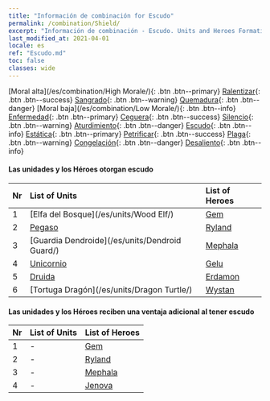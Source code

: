 ```yaml
---
title: "Información de combinación for Escudo"
permalink: /combination/Shield/
excerpt: "Información de combinación - Escudo. Units and Heroes Formation."
last_modified_at: 2021-04-01
locale: es
ref: "Escudo.md"
toc: false
classes: wide
---
```


  [Moral alta](/es/combination/High Morale/){: .btn .btn--primary} [Ralentizar](/es/combination/Slow/){: .btn .btn--success} [Sangrado](/es/combination/Bleeding/){: .btn .btn--warning} [Quemadura](/es/combination/Burning/){: .btn .btn--danger} [Moral baja](/es/combination/Low Morale/){: .btn .btn--info} [Enfermedad](/es/combination/Disease/){: .btn .btn--primary} [Ceguera](/es/combination/Blind/){: .btn .btn--success} [Silencio](/es/combination/Silence/){: .btn .btn--warning} [Aturdimiento](/es/combination/Stun/){: .btn .btn--danger} [Escudo](/es/combination/Shield/){: .btn .btn--info} [Estática](/es/combination/Static/){: .btn .btn--primary} [Petrificar](/es/combination/Petrify/){: .btn .btn--success} [Plaga](/es/combination/Plague/){: .btn .btn--warning} [Congelación](/es/combination/Freeze/){: .btn .btn--danger} [Desaliento](/es/combination/Deterrence/){: .btn .btn--info} 


#### Las unidades y los Héroes otorgan escudo

  | Nr |  List of Units  | List of Heroes | 
  |:---|:----------------|:---------------| 
  | 1 | [Elfa del Bosque](/es/units/Wood Elf/) | [Gem](/es/heroes/Gem/) |
  | 2 | [Pegaso](/es/units/Pegasus/) | [Ryland](/es/heroes/Ryland/) |
  | 3 | [Guardia Dendroide](/es/units/Dendroid Guard/) | [Mephala](/es/heroes/Mephala/) |
  | 4 | [Unicornio](/es/units/Unicorn/) | [Gelu](/es/heroes/Gelu/) |
  | 5 | [Druida](/es/units/Druid/) | [Erdamon](/es/heroes/Erdamon/) |
  | 6 | [Tortuga Dragón](/es/units/Dragon Turtle/) | [Wystan](/es/heroes/Wystan/) |


#### Las unidades y los Héroes reciben una ventaja adicional al tener escudo

  | Nr |  List of Units  | List of Heroes | 
  |:---|:----------------|:---------------| 
  | 1 | - | [Gem](/es/heroes/Gem/) |
  | 2 | - | [Ryland](/es/heroes/Ryland/) |
  | 3 | - | [Mephala](/es/heroes/Mephala/) |
  | 4 | - | [Jenova](/es/heroes/Jenova/) |
